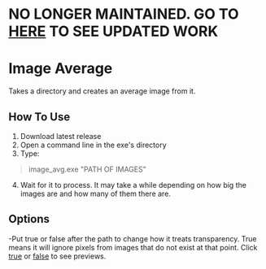 # NO LONGER MAINTAINED. GO TO [HERE](https://github.com/IIIPointXIV/Average_osu_Skins) TO SEE UPDATED WORK

# Image Average

Takes a directory and creates an average image from it.

## How To Use
1. Download latest release
2. Open a command line in the exe's directory
3. Type:
> image_avg.exe "PATH OF IMAGES"
4. Wait for it to process. It may take a while depending on how big the images are and how many of them there are.

## Options
-Put true or false after the path to change how it treats transparency. True means it will ignore pixels from images that do not exist at that point. Click [true](https://github.com/IIIPointXIV/Image_Average/blob/main/false.png?raw=true) or [false](https://github.com/IIIPointXIV/Image_Average/blob/main/true.png?raw=true) to see previews.
